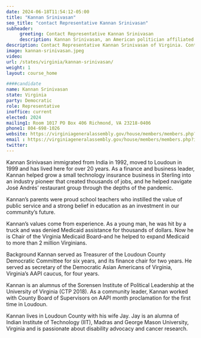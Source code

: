 ```yaml
---
date: 2024-06-18T11:54:12-05:00
title: "Kannan Srinivasan"
seo_title: "contact Representative Kannan Srinivasan"
subheader:
     greeting: Contact Representative Kannan Srinivasan
     description: Kannan Srinivasan, an American politician affiliated with the Democratic Party, is a member of the Virginia House of Delegates, representing District 26. He assumed office on January 10, 2024.
description: Contact Representative Kannan Srinivasan of Virginia. Contact information for Kannan Srinivasan includes email address, phone number, and mailing address.
image: kannan-srinivasan.jpeg
video:
url: /states/virginia/kannan-srinivasan/
weight: 1
layout: course_home

####candidate
name: Kannan Srinivasan
state: Virginia
party: Democratic
role: Representative
inoffice: current
elected: 2024
mailing1: Room 1017 PO Box 406 Richmond, VA 23218-0406
phone1: 804-698-1026
website: https://virginiageneralassembly.gov/house/members/members.php?id=H0934/
email : https://virginiageneralassembly.gov/house/members/members.php?id=H0934/
twitter: 
---
```

Kannan Srinivasan immigrated from India in 1992, moved to Loudoun in 1999 and has lived here for over 20 years. As a finance and business leader, Kannan helped grow a small technology insurance business in Sterling into an industry pioneer that created thousands of jobs, and he helped navigate José Andrés’ restaurant group through the depths of the pandemic.

Kannan’s parents were proud school teachers who instilled the value of public service and a strong belief in education as an investment in our community’s future.

Kannan’s values come from experience. As a young man, he was hit by a truck and was denied Medicaid assistance for thousands of dollars. Now he is Chair of the Virginia Medicaid Board–and he helped to expand Medicaid to more than 2 million Virginians.

Background
Kannan served as Treasurer of the Loudoun County Democratic Committee for six years, and its finance chair for two years. He served as secretary of the Democratic Asian Americans of Virginia, Virginia’s AAPI caucus, for four years.

Kannan is an alumnus of the Sorensen Institute of Political Leadership at the University of Virginia (CTP 2018). As a community leader, Kannan worked with County Board of Supervisors on AAPI month proclamation for the first time in Loudoun.

Kannan lives in Loudoun County with his wife Jay. Jay is an alumna of Indian Institute of Technology (IIT), Madras and George Mason University, Virginia and is passionate about disability advocacy and cancer research.
